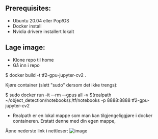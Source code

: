 Prerequisites:
---

- Ubuntu 20.04 eller Pop!OS
- Docker install
- Nvidia drivere installert lokalt

Lage image:
---

- Klone repo til home
- Gå inn i repo

$ docker build -t tf2-gpu-jupyter-cv2 .

Kjøre container (slett "sudo" dersom det ikke trengs):

$ sudo docker run -it --rm --gpus all -v $(realpath ~/object_detection/notebooks):/tf/notebooks -p 8888:8888 tf2-gpu-jupyter-cv2

- Realpath er en lokal mappe som man kan tilgjengeliggjøre i docker containeren. Erstatt denne med din egen mappe,


Åpne nederste link i nettleser:
![image](https://user-images.githubusercontent.com/42869570/135875317-9b953a7e-d8d3-470b-82a6-f50dd49dc605.png)

